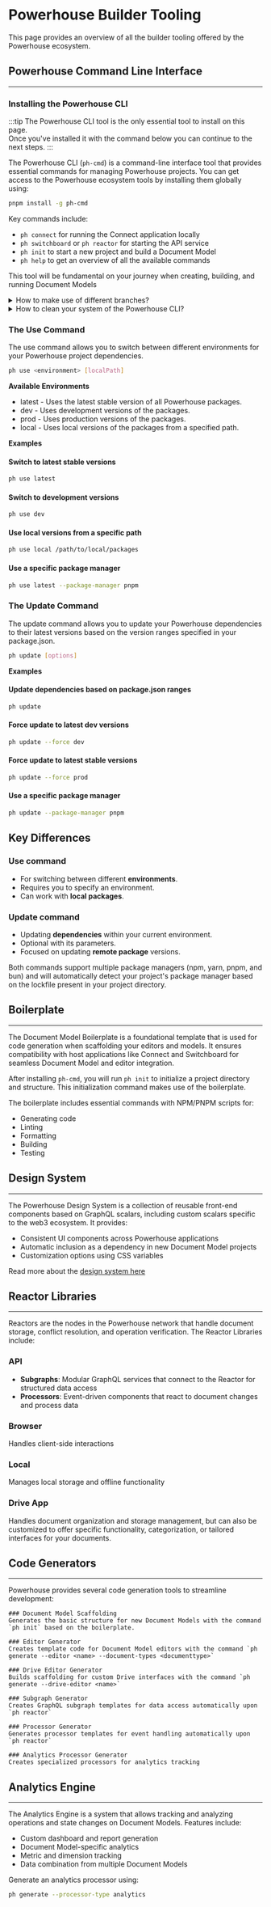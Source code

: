 # Powerhouse Builder Tooling

This page provides an overview of all the builder tooling offered by the Powerhouse ecosystem.

## Powerhouse Command Line Interface
___

### Installing the Powerhouse CLI 
:::tip
The Powerhouse CLI tool is the only essential tool to install on this page.   
Once you've installed it with the command below you can continue to the next steps.
:::

The Powerhouse CLI (`ph-cmd`) is a command-line interface tool that provides essential commands for managing Powerhouse projects. You can get access to the Powerhouse ecosystem tools by installing them globally using:
```bash
pnpm install -g ph-cmd
``` 

Key commands include:
- `ph connect` for running the Connect application locally
- `ph switchboard` or `ph reactor` for starting the API service
- `ph init` to start a new project and build a Document Model
- `ph help` to get an overview of all the available commands

This tool will be fundamental on your journey when creating, building, and running Document Models

<details>
<summary> How to make use of different branches? </summary>

When installing or using the Powerhouse CLI commands you are able to make use of the dev & staging branches. These branches contain more experimental features then the latest stable release the PH CLI uses by default. They can be used to get access to a bugfix or features under development.

| Command | Description |
|---------|-------------|
| **pnpm install -g ph-cmd** | Install latest stable version |
| **pnpm install -g ph-cmd@dev** | Install development version |
| **pnpm install -g ph-cmd@staging** | Install staging version |
| **ph init** | Use latest stable version of the boilerplate |
| **ph init --dev** | Use development version of the boilerplate |
| **ph init --staging** | Use staging version of the boilerplate |
| **ph use** | Switch all dependencies to latest production versions |
| **ph use dev** | Switch all dependencies to development versions |
| **ph use prod** | Switch all dependencies to production versions |

Please be aware that these versions can contain bugs and experimental features that aren't fully tested.
</details>

<details>

<summary> How to clean your system of the Powerhouse CLI?</summary>

### Cleaning and Updating ph-cmd

If you need to perform a clean reinstallation of the Powerhouse CLI (`ph-cmd`), follow these steps:

1. First, uninstall the global ph-cmd package:
```bash
pnpm uninstall -g ph-cmd
```

2. Remove the Powerhouse configuration directory:
```bash
rm -rf ~/.ph
```

3. Reinstall the CLI tool (choose one):
```bash
# For the latest stable version
pnpm install -g ph-cmd

# For the staging version
pnpm install -g ph-cmd@staging

# For a specific version
pnpm install -g ph-cmd@<version>
```

This process ensures a clean slate by removing both the CLI tool and its configuration files before installing the desired version. It's particularly useful when:
- Troubleshooting CLI issues
- Upgrading to a new version
- Switching between stable and staging versions
- Resolving configuration conflicts 			

</details>

### The Use Command
The use command allows you to switch between different environments for your Powerhouse project dependencies.

```bash
ph use <environment> [localPath]
``` 
**Available Environments**
- latest - Uses the latest stable version of all Powerhouse packages.
- dev - Uses development versions of the packages.
- prod - Uses production versions of the packages.
- local - Uses local versions of the packages from a specified path.

**Examples**

#### Switch to latest stable versions
```bash
ph use latest
``` 

#### Switch to development versions
```bash
ph use dev
``` 

#### Use local versions from a specific path
```bash
ph use local /path/to/local/packages
``` 

#### Use a specific package manager
```bash
ph use latest --package-manager pnpm
``` 

### The Update Command
The update command allows you to update your Powerhouse dependencies to their latest versions based on the version ranges specified in your package.json.

```bash
ph update [options]
```

**Examples**
#### Update dependencies based on package.json ranges
```bash
ph update
```

#### Force update to latest dev versions
```bash
ph update --force dev
```

#### Force update to latest stable versions
```bash
ph update --force prod
```

#### Use a specific package manager
```bash
ph update --package-manager pnpm
```

## **Key Differences**

### **Use command**
- For switching between different **environments**.
- Requires you to specify an environment.
- Can work with **local packages**.

### **Update command**
- Updating **dependencies** within your current environment.
- Optional with its parameters.
- Focused on updating **remote package** versions.

Both commands support multiple package managers (npm, yarn, pnpm, and bun) and will automatically detect your project's package manager based on the lockfile present in your project directory.

## Boilerplate
___
The Document Model Boilerplate is a foundational template that is used for code generation when scaffolding your editors and models. It ensures compatibility with host applications like Connect and Switchboard for seamless Document Model and editor integration. 

After installing `ph-cmd`, you will run `ph init` to initialize a project directory and structure. This initialization command makes use of the boilerplate. 

The boilerplate includes essential commands with NPM/PNPM scripts for:
- Generating code
- Linting
- Formatting
- Building
- Testing

## Design System
___
The Powerhouse Design System is a collection of reusable front-end components based on GraphQL scalars, including custom scalars specific to the web3 ecosystem. It provides:
- Consistent UI components across Powerhouse applications
- Automatic inclusion as a dependency in new Document Model projects
- Customization options using CSS variables

Read more about the [design system here](docs/academy/BuildingUserExperiences/Reusable-Components/PowerhouseDesignSystem)

## Reactor Libraries
___
Reactors are the nodes in the Powerhouse network that handle document storage, conflict resolution, and operation verification. 
The Reactor Libraries include:

### API
- **Subgraphs**: Modular GraphQL services that connect to the Reactor for structured data access
- **Processors**: Event-driven components that react to document changes and process data

### Browser
Handles client-side interactions

### Local
Manages local storage and offline functionality

### Drive App
Handles document organization and storage management, but can also be customized to offer specific functionality, categorization, or tailored interfaces for your documents. 

## Code Generators
___
Powerhouse provides several code generation tools to streamline development:

    ### Document Model Scaffolding
    Generates the basic structure for new Document Models with the command `ph init` based on the boilerplate. 

    ### Editor Generator
    Creates template code for Document Model editors with the command `ph generate --editor <name> --document-types <documenttype>`

    ### Drive Editor Generator
    Builds scaffolding for custom Drive interfaces with the command `ph generate --drive-editor <name>`

    ### Subgraph Generator
    Creates GraphQL subgraph templates for data access automatically upon `ph reactor`

    ### Processor Generator
    Generates processor templates for event handling automatically upon `ph reactor`

    ### Analytics Processor Generator
    Creates specialized processors for analytics tracking

## Analytics Engine
___
The Analytics Engine is a system that allows tracking and analyzing operations and state changes on Document Models. Features include:
- Custom dashboard and report generation
- Document Model-specific analytics
- Metric and dimension tracking
- Data combination from multiple Document Models

Generate an analytics processor using:
```bash
ph generate --processor-type analytics
```